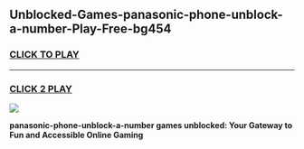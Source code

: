 
## Unblocked-Games-panasonic-phone-unblock-a-number-Play-Free-bg454
<h3>
<a href="https://premium76.site?title=panasonic-phone-unblock-a-number&ref=20M">CLICK TO PLAY</a></h3>
<hr>

<h3>
<a href="https://premium76.site?title=panasonic-phone-unblock-a-number&ref=20M">CLICK 2 PLAY</a>
  
</h3>

<a href="https://premium76.site?title=panasonic-phone-unblock-a-number&ref=19M"><img src="https://clearcache.store/games.png"></a>


**panasonic-phone-unblock-a-number games unblocked: Your Gateway to Fun and Accessible Online Gaming**
